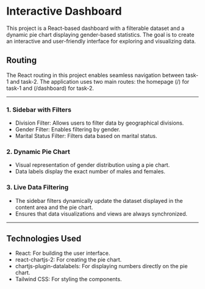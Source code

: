 # Interactive Dashboard

This project is a React-based dashboard with a filterable dataset and a dynamic pie chart displaying gender-based statistics. The goal is to create an interactive and user-friendly interface for exploring and visualizing data.

## Routing

The React routing in this project enables seamless navigation between task-1 and task-2. The application uses two main routes: the homepage (/) for task-1 and (/dashboard) for task-2.

---

### 1. Sidebar with Filters

- Division Filter: Allows users to filter data by geographical divisions.
- Gender Filter: Enables filtering by gender.
- Marital Status Filter: Filters data based on marital status.

### 2. Dynamic Pie Chart

- Visual representation of gender distribution using a pie chart.
- Data labels display the exact number of males and females.

### 3. Live Data Filtering

- The sidebar filters dynamically update the dataset displayed in the content area and the pie chart.
- Ensures that data visualizations and views are always synchronized.

---

## Technologies Used

- React: For building the user interface.
- react-chartjs-2: For creating the pie chart.
- chartjs-plugin-datalabels: For displaying numbers directly on the pie chart.
- Tailwind CSS: For styling the components.
